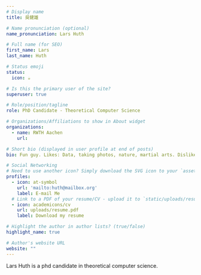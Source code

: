 ```yaml
---
# Display name
title: 吳健雄

# Name pronunciation (optional)
name_pronunciation: Lars Huth

# Full name (for SEO)
first_name: Lars
last_name: Huth

# Status emoji
status:
  icon: ☕️

# Is this the primary user of the site?
superuser: true

# Role/position/tagline
role: PhD Candidate - Theoretical Computer Science

# Organizations/Affiliations to show in About widget
organizations:
  - name: RWTH Aachen
    url: 

# Short bio (displayed in user profile at end of posts)
bio: Fun guy. Likes: Data, taking photos, nature, martial arts. Dislikes: Anti-Democratic sentiment.

# Social Networking
# Need to use another icon? Simply download the SVG icon to your `assets/media/icons/` folder.
profiles:
  - icon: at-symbol
    url: 'mailto:huth@mailbox.org'
    label: E-mail Me
  # Link to a PDF of your resume/CV - upload it to `static/uploads/resume.pdf`
  - icon: academicons/cv
    url: uploads/resume.pdf
    label: Download my resume

# Highlight the author in author lists? (true/false)
highlight_name: true

# Author's website URL
website: ""
---
```


Lars Huth is a phd candidate in theoretical computer science.